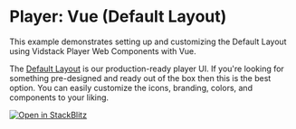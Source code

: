 # Player: Vue (Default Layout)

This example demonstrates setting up and customizing the Default Layout using Vidstack Player
Web Components with Vue.

The [Default Layout][default-layout] is our production-ready player UI. If you're looking for
something pre-designed and ready out of the box then this is the best option. You can easily
customize the icons, branding, colors, and components to your liking.

[![Open in StackBlitz](https://developer.stackblitz.com/img/open_in_stackblitz.svg)][stackblitz-demo]

[default-layout]: https://vidstack.io/docs/wc/player/components/layouts/default-layout
[stackblitz-demo]: https://stackblitz.com/fork/github/vidstack/examples/tree/main/player/vue/default-layout?title=Vidstack%20Player%20-%20Vue%20%28Default%20Layout%29&file=src/main.ts&showSidebar=1

